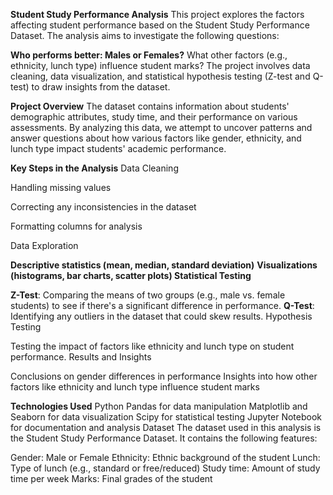 **Student Study Performance Analysis**
This project explores the factors affecting student performance based on the Student Study Performance Dataset. The analysis aims to investigate the following questions:

**Who performs better: Males or Females?**
What other factors (e.g., ethnicity, lunch type) influence student marks?
The project involves data cleaning, data visualization, and statistical hypothesis testing (Z-test and Q-test) to draw insights from the dataset.

**Project Overview**
The dataset contains information about students' demographic attributes, study time, and their performance on various assessments. By analyzing this data, we attempt to uncover patterns and answer questions about how various factors like gender, ethnicity, and lunch type impact students' academic performance.

**Key Steps in the Analysis**
Data Cleaning

Handling missing values

Correcting any inconsistencies in the dataset

Formatting columns for analysis

Data Exploration

**Descriptive statistics (mean, median, standard deviation)**
**Visualizations (histograms, bar charts, scatter plots)
Statistical Testing**

**Z-Test**: Comparing the means of two groups (e.g., male vs. female students) to see if there's a significant difference in performance.
**Q-Test**: Identifying any outliers in the dataset that could skew results.
Hypothesis Testing

Testing the impact of factors like ethnicity and lunch type on student performance.
Results and Insights

Conclusions on gender differences in performance
Insights into how other factors like ethnicity and lunch type influence student marks

**Technologies Used**
Python
Pandas for data manipulation
Matplotlib and Seaborn for data visualization
Scipy for statistical testing
Jupyter Notebook for documentation and analysis
Dataset
The dataset used in this analysis is the Student Study Performance Dataset. It contains the following features:

Gender: Male or Female
Ethnicity: Ethnic background of the student
Lunch: Type of lunch (e.g., standard or free/reduced)
Study time: Amount of study time per week
Marks: Final grades of the student
